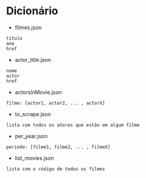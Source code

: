 # Dicionário

- filmes.json
```
titulo
ano
href
```

- actor_title.json
```
nome
actor
href
```

- actorsInMovie.json
```
filme: [actor1, actor2, ... , actorX]
```

- to_scrape.json
```
lista com todos os atores que estão em algum filme
```

- per_year.json
```
periodo: [filme1, filme2, ... , filmeX]
```

- list_movies.json
```
lista com o código de todos os filmes
```
